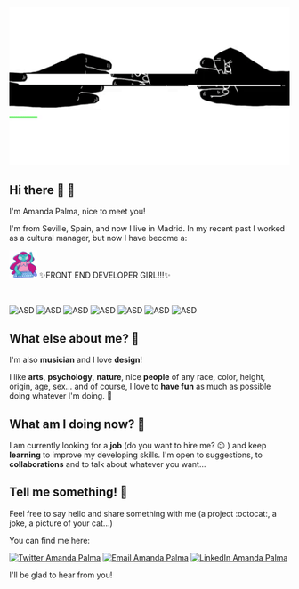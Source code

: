 <img src="/images/background.gif" width="920" />

## Hi there 👋 🌴
I'm Amanda Palma, nice to meet you!

I'm from Seville, Spain, and now I live in Madrid. In my recent past I worked as a cultural manager, but now I have become a:

<img src="/images/devgirl.gif" width="50"/>    ✨FRONT END DEVELOPER GIRL!!!✨
 <br/>

 <br/>
 
![ASD](https://img.shields.io/badge/Javascript-grey?logo=javascript&logoColor=yellow) ![ASD](https://img.shields.io/badge/React-blue?logo=react&logoColor=white) ![ASD](https://img.shields.io/badge/HTML5-grey?logo=html5&logoColor=orange) ![ASD](https://img.shields.io/badge/CSS3-blue?logo=css3&logoColor=white) ![ASD](https://img.shields.io/badge/Bootstrap-blueviolet?logo=bootstrap&logoColor=white) ![ASD](https://img.shields.io/badge/SASS-ff69b4?logo=SASS&logoColor=white) ![ASD](https://img.shields.io/badge/Git-red?logo=Git&logoColor=white)

## What else about me? 🎸
I'm also **musician** and I love **design**!

I like **arts**, **psychology**, **nature**, nice **people** of any race, color, height, origin, age, sex... and of course, I love to **have fun** as much as possible doing whatever I'm doing. 👯


## What am I doing now? 🤔 
I am currently looking for a **job** (do you want to hire me? 😉 ) and keep **learning** to improve my developing skills. I'm open to suggestions, to **collaborations** and to talk about whatever you want...


## Tell me something! 💬 
Feel free to say hello and share something with me (a project :octocat:, a joke, a picture of your cat...)

You can find me here:

<a href="https://twitter.com/amandapalmaav" target="_blank"><img alt="Twitter Amanda Palma" src="https://img.shields.io/badge/Twitter-blue?logo=twitter&logoColor=white"></a> <a href="mailto:amandapalma00@gmail.com" target="_blank"><img alt="Email Amanda Palma" src="https://img.shields.io/badge/-Email-%23694680?logo=gmail&logoColor=white"></a> <a href="https://www.linkedin.com/in/amanda~palma/" target="_blank"><img alt="LinkedIn Amanda Palma" src="https://img.shields.io/badge/Linkedin-blue?logo=linkedin&logoColor=white"></a>

I'll be glad to hear from you!



